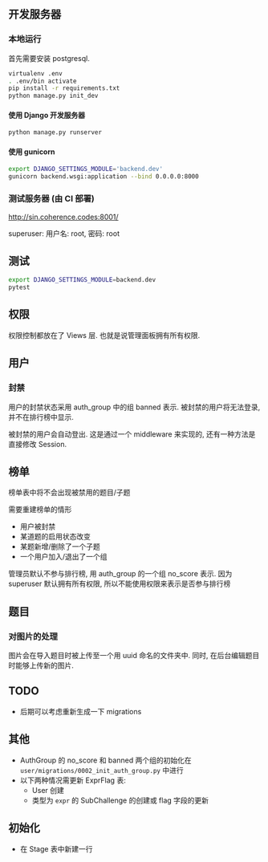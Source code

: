 ## 开发服务器
### 本地运行
首先需要安装 postgresql.
```bash
virtualenv .env
. .env/bin activate
pip install -r requirements.txt
python manage.py init_dev
```
#### 使用 Django 开发服务器
```bash
python manage.py runserver
```
#### 使用 gunicorn
```bash
export DJANGO_SETTINGS_MODULE='backend.dev'
gunicorn backend.wsgi:application --bind 0.0.0.0:8000
```

### 测试服务器 (由 CI 部署)
http://sin.coherence.codes:8001/

superuser: 用户名: root, 密码: root

## 测试
```bash
export DJANGO_SETTINGS_MODULE=backend.dev
pytest
```

## 权限
权限控制都放在了 Views 层. 也就是说管理面板拥有所有权限.

## 用户

### 封禁
用户的封禁状态采用 auth_group 中的组 banned 表示. 
被封禁的用户将无法登录, 并不在排行榜中显示.

被封禁的用户会自动登出. 这是通过一个 middleware 来实现的,
还有一种方法是直接修改 Session.

## 榜单
榜单表中将不会出现被禁用的题目/子题

需要重建榜单的情形
- 用户被封禁
- 某道题的启用状态改变
- 某题新增/删除了一个子题
- 一个用户加入/退出了一个组

管理员默认不参与排行榜, 用 auth_group 的一个组 no_score 表示.
因为 superuser 默认拥有所有权限, 所以不能使用权限来表示是否参与排行榜

## 题目
### 对图片的处理
图片会在导入题目时被上传至一个用 uuid 命名的文件夹中. 
同时, 在后台编辑题目时能够上传新的图片.

## TODO

- 后期可以考虑重新生成一下 migrations

## 其他
- AuthGroup 的 no_score 和 banned 两个组的初始化在 `user/migrations/0002_init_auth_group.py` 中进行
- 以下两种情况需更新 ExprFlag 表:
    - User 创建
    - 类型为 `expr` 的 SubChallenge 的创建或 flag 字段的更新
    
## 初始化
- 在 Stage 表中新建一行
